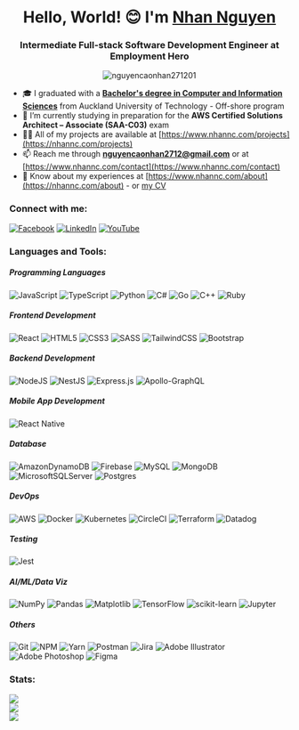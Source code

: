 <h1 align="center">Hello, World! 😊 I'm <a href="https://www.nhannc.com/">Nhan Nguyen</a></h1>
<h3 align="center">Intermediate Full-stack Software Development Engineer at Employment Hero</h3>

<p align="center"> <img align="center" src="https://komarev.com/ghpvc/?username=nguyencaonhan271201&style=for-the-badge&abbreviated=true&color=brightgreen" alt="nguyencaonhan271201" /> </p>

- 🎓 I graduated with a [**Bachelor's degree in Computer and Information Sciences**](https://www.myequals.net/sharelink/a0157a8d-ddd9-45a5-9c81-09dc737d950d/dea17903-aa0c-468e-abf0-b31b8d978e40) from Auckland University of Technology - Off-shore program
- 🌱 I’m currently studying in preparation for the **AWS Certified Solutions Architect – Associate (SAA-C03)** exam
- 👨‍💻 All of my projects are available at [https://www.nhannc.com/projects](https://nhannc.com/projects)
- 📫 Reach me through **nguyencaonhan2712@gmail.com** or at [https://www.nhannc.com/contact](https://www.nhannc.com/contact)
- 📄 Know about my experiences at [https://www.nhannc.com/about](https://nhannc.com/about) - or [my CV](https://nhannc.com/static/media/CV%20-%20Nguyen%20Cao%20Nhan.5ad77e98.pdf)

### Connect with me:
[![Facebook](https://img.shields.io/badge/Facebook-%231877F2.svg?style=for-the-badge&logo=Facebook&logoColor=white)](https://facebook.com/ncnhan271201) [![LinkedIn](https://img.shields.io/badge/LinkedIn-%230077B5.svg?style=for-the-badge&logo=linkedin&logoColor=white)](https://linkedin.com/in/nhannguyen2712) [![YouTube](https://img.shields.io/badge/YouTube-%23FF0000.svg?style=for-the-badge&logo=YouTube&logoColor=white)](https://youtube.com/@nguyencaonhan271201)  

### Languages and Tools:

##### Programming Languages
![JavaScript](https://img.shields.io/badge/javascript-%23323330.svg?style=for-the-badge&logo=javascript&logoColor=%23F7DF1E) ![TypeScript](https://img.shields.io/badge/typescript-%23007ACC.svg?style=for-the-badge&logo=typescript&logoColor=white) ![Python](https://img.shields.io/badge/python-3670A0?style=for-the-badge&logo=python&logoColor=ffdd54) ![C#](https://img.shields.io/badge/c%23-%23239120.svg?style=for-the-badge&logo=csharp&logoColor=white) ![Go](https://img.shields.io/badge/go-%2300ADD8.svg?style=for-the-badge&logo=go&logoColor=white) ![C++](https://img.shields.io/badge/c++-%2300599C.svg?style=for-the-badge&logo=c%2B%2B&logoColor=white) ![Ruby](https://img.shields.io/badge/Ruby-CC342D?style=for-the-badge&logo=ruby&logoColor=white)

##### Frontend Development
![React](https://img.shields.io/badge/react-%2320232a.svg?style=for-the-badge&logo=react&logoColor=%2361DAFB) ![HTML5](https://img.shields.io/badge/html5-%23E34F26.svg?style=for-the-badge&logo=html5&logoColor=white) ![CSS3](https://img.shields.io/badge/css3-%231572B6.svg?style=for-the-badge&logo=css3&logoColor=white) ![SASS](https://img.shields.io/badge/SASS-hotpink.svg?style=for-the-badge&logo=SASS&logoColor=white) ![TailwindCSS](https://img.shields.io/badge/tailwindcss-%2338B2AC.svg?style=for-the-badge&logo=tailwind-css&logoColor=white) ![Bootstrap](https://img.shields.io/badge/bootstrap-%238511FA.svg?style=for-the-badge&logo=bootstrap&logoColor=white) 

##### Backend Development
![NodeJS](https://img.shields.io/badge/node.js-6DA55F?style=for-the-badge&logo=node.js&logoColor=white) ![NestJS](https://img.shields.io/badge/nestjs-%23E0234E.svg?style=for-the-badge&logo=nestjs&logoColor=white) ![Express.js](https://img.shields.io/badge/express.js-%23404d59.svg?style=for-the-badge&logo=express&logoColor=%2361DAFB) ![Apollo-GraphQL](https://img.shields.io/badge/-ApolloGraphQL-311C87?style=for-the-badge&logo=apollo-graphql) 

##### Mobile App Development
![React Native](https://img.shields.io/badge/react_native-%2320232a.svg?style=for-the-badge&logo=react&logoColor=%2361DAFB) 

##### Database
![AmazonDynamoDB](https://img.shields.io/badge/Amazon%20DynamoDB-4053D6?style=for-the-badge&logo=Amazon%20DynamoDB&logoColor=white) ![Firebase](https://img.shields.io/badge/firebase-%23039BE5.svg?style=for-the-badge&logo=firebase) ![MySQL](https://img.shields.io/badge/mysql-%2300000f.svg?style=for-the-badge&logo=mysql&logoColor=white) ![MongoDB](https://img.shields.io/badge/MongoDB-%234ea94b.svg?style=for-the-badge&logo=mongodb&logoColor=white) ![MicrosoftSQLServer](https://img.shields.io/badge/Microsoft%20SQL%20Server-CC2927?style=for-the-badge&logo=microsoft%20sql%20server&logoColor=white) ![Postgres](https://img.shields.io/badge/postgres-%23316192.svg?style=for-the-badge&logo=postgresql&logoColor=white) 

##### DevOps
![AWS](https://img.shields.io/badge/AWS-%23FF9900.svg?style=for-the-badge&logo=amazon-aws&logoColor=white) ![Docker](https://img.shields.io/badge/docker-%230db7ed.svg?style=for-the-badge&logo=docker&logoColor=white) ![Kubernetes](https://img.shields.io/badge/kubernetes-%23326ce5.svg?style=for-the-badge&logo=kubernetes&logoColor=white) ![CircleCI](https://img.shields.io/badge/CIRCLECI-02303A.svg?style=for-the-badge&logo=circleci&logoColor=white&color=%23343434) ![Terraform](https://img.shields.io/badge/terraform-%235835CC.svg?style=for-the-badge&logo=terraform&logoColor=white) ![Datadog](https://img.shields.io/badge/datadog-%23632CA6.svg?style=for-the-badge&logo=datadog&logoColor=white) 

##### Testing
![Jest](https://img.shields.io/badge/-jest-%23C21325?style=for-the-badge&logo=jest&logoColor=white) 

##### AI/ML/Data Viz
![NumPy](https://img.shields.io/badge/numpy-%23013243.svg?style=for-the-badge&logo=numpy&logoColor=white) ![Pandas](https://img.shields.io/badge/pandas-%23150458.svg?style=for-the-badge&logo=pandas&logoColor=white) ![Matplotlib](https://img.shields.io/badge/Matplotlib-%23ffffff.svg?style=for-the-badge&logo=Matplotlib&logoColor=black) ![TensorFlow](https://img.shields.io/badge/TensorFlow-%23FF6F00.svg?style=for-the-badge&logo=TensorFlow&logoColor=white) ![scikit-learn](https://img.shields.io/badge/scikit--learn-%23F7931E.svg?style=for-the-badge&logo=scikit-learn&logoColor=white) ![Jupyter](https://img.shields.io/badge/Jupyter%20-%23F37626.svg?style=for-the-badge&logo=Jupyter&logoColor=white)

##### Others
![Git](https://img.shields.io/badge/git%20-%23F05033.svg?&style=for-the-badge&logo=git&logoColor=white) ![NPM](https://img.shields.io/badge/NPM-%23CB3837.svg?style=for-the-badge&logo=npm&logoColor=white) ![Yarn](https://img.shields.io/badge/yarn-%232C8EBB.svg?style=for-the-badge&logo=yarn&logoColor=white) ![Postman](https://img.shields.io/badge/Postman-FF6C37?style=for-the-badge&logo=postman&logoColor=white) ![Jira](https://img.shields.io/badge/jira-%230A0FFF.svg?style=for-the-badge&logo=jira&logoColor=white) ![Adobe Illustrator](https://img.shields.io/badge/adobe%20illustrator-%23FF9A00.svg?style=for-the-badge&logo=adobe%20illustrator&logoColor=white) ![Adobe Photoshop](https://img.shields.io/badge/adobe%20photoshop-%2331A8FF.svg?style=for-the-badge&logo=adobe%20photoshop&logoColor=white) ![Figma](https://img.shields.io/badge/figma-%23F24E1E.svg?style=for-the-badge&logo=figma&logoColor=white) 

### Stats:
![](https://github-readme-stats.vercel.app/api?username=nguyencaonhan271201&theme=tokyonight&hide_border=true&include_all_commits=true&count_private=true)<br/>
![](https://github-readme-streak-stats.herokuapp.com/?user=nguyencaonhan271201&theme=tokyonight&hide_border=true)<br/>
![](https://github-readme-stats.vercel.app/api/top-langs/?username=nguyencaonhan271201&theme=tokyonight&hide_border=true&include_all_commits=true&count_private=true&layout=compact&langs_count=8)
